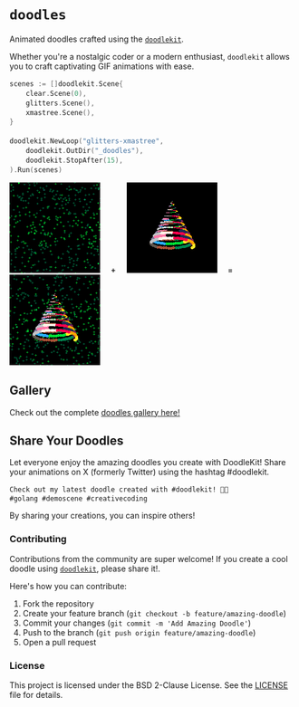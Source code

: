 # `doodles`

Animated doodles crafted using the [`doodlekit`](https://github.com/lucasepe/doodlekit).

Whether you're a nostalgic coder or a modern enthusiast, `doodlekit` allows you to craft captivating GIF animations with ease.

```go
scenes := []doodlekit.Scene{
    clear.Scene(0),
    glitters.Scene(),
    xmastree.Scene(),
}

doodlekit.NewLoop("glitters-xmastree",
    doodlekit.OutDir("_doodles"),
    doodlekit.StopAfter(15),
).Run(scenes)
```

![Glitters](_doodles/glitters.gif) &nbsp;&nbsp;&nbsp; **`+`** &nbsp;&nbsp;&nbsp; ![XmasTree](_doodles/xmastree.gif) &nbsp;&nbsp;&nbsp; **`=`** &nbsp;&nbsp;&nbsp; ![Glitters, XmasTree](_doodles/glitters-xmastree.gif)

## Gallery

Check out the complete [doodles gallery here!](GALLERY_1.md)



## Share Your Doodles

Let everyone enjoy the amazing doodles you create with DoodleKit! Share your animations on X (formerly Twitter) using the hashtag #doodlekit. 

```
Check out my latest doodle created with #doodlekit! 🎨✨
#golang #demoscene #creativecoding
```

By sharing your creations, you can inspire others!


### Contributing

Contributions from the community are super welcome! If you create a cool doodle using [`doodlekit`](https://github.com/lucasepe/doodlekit), please share it!. 

Here's how you can contribute:

1. Fork the repository
2. Create your feature branch (`git checkout -b feature/amazing-doodle`)
3. Commit your changes (`git commit -m 'Add Amazing Doodle'`)
4. Push to the branch (`git push origin feature/amazing-doodle`)
5. Open a pull request

### License

This project is licensed under the BSD 2-Clause License. See the [LICENSE](LICENSE) file for details.
